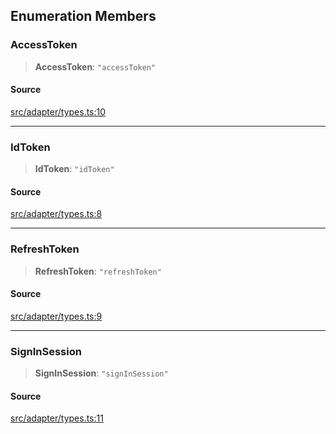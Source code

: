 ## Enumeration Members

### AccessToken

> **AccessToken**: `"accessToken"`

#### Source

[src/adapter/types.ts:10](https://github.com/logto-io/js/blob/54d7193/packages/client/src/adapter/types.ts#L10)

---

### IdToken

> **IdToken**: `"idToken"`

#### Source

[src/adapter/types.ts:8](https://github.com/logto-io/js/blob/54d7193/packages/client/src/adapter/types.ts#L8)

---

### RefreshToken

> **RefreshToken**: `"refreshToken"`

#### Source

[src/adapter/types.ts:9](https://github.com/logto-io/js/blob/54d7193/packages/client/src/adapter/types.ts#L9)

---

### SignInSession

> **SignInSession**: `"signInSession"`

#### Source

[src/adapter/types.ts:11](https://github.com/logto-io/js/blob/54d7193/packages/client/src/adapter/types.ts#L11)

